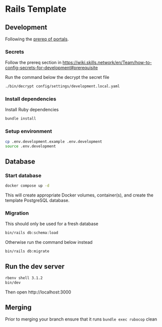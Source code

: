# Rails Template

## Development

Following the [prereq of portals](https://github.ibm.com/skills-network/portals/blob/master/docs/developing-native.md#prerequisites).

### Secrets

Follow the prereq section in https://wiki.skills.network/en/Team/how-to-config-secrets-for-development#prerequisite

Run the command below the decrypt the secret file

```bash
./bin/decrypt config/settings/development.local.yaml
```

### Install dependencies

Install Ruby dependencies

```bash
bundle install
```

### Setup environment

```bash
cp .env.development.example .env.development
source .env.development
```

## Database

### Start database

```bash
docker compose up -d
```

This will create appropriate Docker volumes, container(s), and create the template PostgreSQL database.

### Migration

This should only be used for a fresh database

```bash
bin/rails db:schema:load
```

Otherwise run the command below instead

```bash
bin/rails db:migrate
```

## Run the dev server

```bash
rbenv shell 3.1.2
bin/dev
```

Then open http://localhost:3000

## Merging

Prior to merging your branch ensure that it runs `bundle exec rubocop` clean